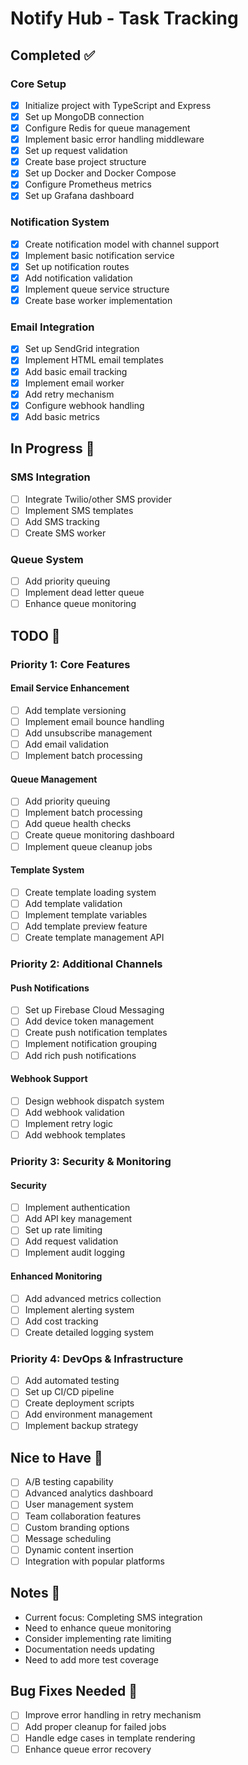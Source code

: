 # Notify Hub - Task Tracking

## Completed ✅

### Core Setup
- [x] Initialize project with TypeScript and Express
- [x] Set up MongoDB connection
- [x] Configure Redis for queue management
- [x] Implement basic error handling middleware
- [x] Set up request validation
- [x] Create base project structure
- [x] Set up Docker and Docker Compose
- [x] Configure Prometheus metrics
- [x] Set up Grafana dashboard

### Notification System
- [x] Create notification model with channel support
- [x] Implement basic notification service
- [x] Set up notification routes
- [x] Add notification validation
- [x] Implement queue service structure
- [x] Create base worker implementation

### Email Integration
- [x] Set up SendGrid integration
- [x] Implement HTML email templates
- [x] Add basic email tracking
- [x] Implement email worker
- [x] Add retry mechanism
- [x] Configure webhook handling
- [x] Add basic metrics

## In Progress 🚧

### SMS Integration
- [ ] Integrate Twilio/other SMS provider
- [ ] Implement SMS templates
- [ ] Add SMS tracking
- [ ] Create SMS worker

### Queue System
- [ ] Add priority queuing
- [ ] Implement dead letter queue
- [ ] Enhance queue monitoring

## TODO 📝

### Priority 1: Core Features
#### Email Service Enhancement
- [ ] Add template versioning
- [ ] Implement email bounce handling
- [ ] Add unsubscribe management
- [ ] Add email validation
- [ ] Implement batch processing

#### Queue Management
- [ ] Add priority queuing
- [ ] Implement batch processing
- [ ] Add queue health checks
- [ ] Create queue monitoring dashboard
- [ ] Implement queue cleanup jobs

#### Template System
- [ ] Create template loading system
- [ ] Add template validation
- [ ] Implement template variables
- [ ] Add template preview feature
- [ ] Create template management API

### Priority 2: Additional Channels
#### Push Notifications
- [ ] Set up Firebase Cloud Messaging
- [ ] Add device token management
- [ ] Create push notification templates
- [ ] Implement notification grouping
- [ ] Add rich push notifications

#### Webhook Support
- [ ] Design webhook dispatch system
- [ ] Add webhook validation
- [ ] Implement retry logic
- [ ] Add webhook templates

### Priority 3: Security & Monitoring
#### Security
- [ ] Implement authentication
- [ ] Add API key management
- [ ] Set up rate limiting
- [ ] Add request validation
- [ ] Implement audit logging

#### Enhanced Monitoring
- [ ] Add advanced metrics collection
- [ ] Implement alerting system
- [ ] Add cost tracking
- [ ] Create detailed logging system

### Priority 4: DevOps & Infrastructure
- [ ] Add automated testing
- [ ] Set up CI/CD pipeline
- [ ] Create deployment scripts
- [ ] Add environment management
- [ ] Implement backup strategy

## Nice to Have 🎯
- [ ] A/B testing capability
- [ ] Advanced analytics dashboard
- [ ] User management system
- [ ] Team collaboration features
- [ ] Custom branding options
- [ ] Message scheduling
- [ ] Dynamic content insertion
- [ ] Integration with popular platforms

## Notes 📝
- Current focus: Completing SMS integration
- Need to enhance queue monitoring
- Consider implementing rate limiting
- Documentation needs updating
- Need to add more test coverage

## Bug Fixes Needed 🐛
- [ ] Improve error handling in retry mechanism
- [ ] Add proper cleanup for failed jobs
- [ ] Handle edge cases in template rendering
- [ ] Enhance queue error recovery